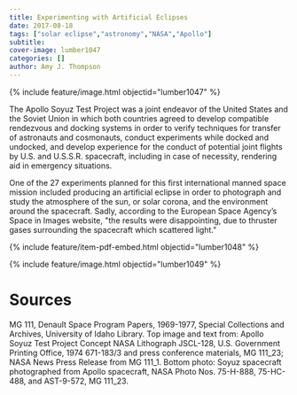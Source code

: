 ```yaml
---
title: Experimenting with Artificial Eclipses
date: 2017-08-18
tags: ["solar eclipse","astronomy","NASA","Apollo"]
subtitle: 
cover-image: lumber1047
categories: []
author: Amy J. Thompson
---
```


{% include feature/image.html objectid="lumber1047" %}

The Apollo Soyuz Test Project was a joint endeavor of the United States and the Soviet Union in which both countries agreed to develop compatible rendezvous and docking systems in order to verify techniques for transfer of astronauts and cosmonauts, conduct experiments while docked and undocked, and develop experience for the conduct of potential joint flights by U.S. and U.S.S.R. spacecraft, including in case of necessity, rendering aid in emergency situations.

One of the 27 experiments planned for this first international manned space mission included producing an artificial eclipse in order to photograph and study the atmosphere of the sun, or solar corona, and the environment around the spacecraft. Sadly, according to the European Space Agency’s Space in Images website, "the results were disappointing, due to thruster gases surrounding the spacecraft which scattered light."

{% include feature/item-pdf-embed.html objectid="lumber1048" %}

{% include feature/image.html objectid="lumber1049" %}

# Sources

MG 111, Denault Space Program Papers, 1969-1977, Special Collections and Archives, University of Idaho Library. Top image and text from: Apollo Soyuz Test Project Concept NASA Lithograph JSCL-128, U.S. Government Printing Office, 1974 671-183/3 and press conference materials, MG 111_23; NASA News Press Release from MG 111_1. Bottom photo: Soyuz spacecraft photographed from Apollo spacecraft, NASA Photo Nos. 75-H-888, 75-HC-488, and AST-9-572, MG 111_23.